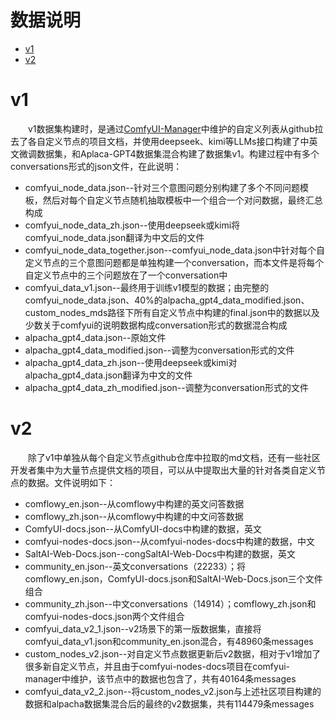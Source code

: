 # 数据说明

- [v1](#v1)
- [v2](#v2)

# v1
&emsp;&emsp;v1数据集构建时，是通过[ComfyUI-Manager](https://github.com/ltdrdata/ComfyUI-Manager)中维护的自定义列表从github拉去了各自定义节点的项目文档，并使用deepseek、kimi等LLMs接口构建了中英文微调数据集，和Aplaca-GPT4数据集混合构建了数据集v1。构建过程中有多个conversations形式的json文件，在此说明：
 - comfyui_node_data.json--针对三个意图问题分别构建了多个不同问题模板，然后对每个自定义节点随机抽取模板中一个组合一个对问数据，最终汇总构成
 - comfyui_node_data_zh.json--使用deepseek或kimi将comfyui_node_data.json翻译为中文后的文件
 - comfyui_node_data_together.json--comfyui_node_data.json中针对每个自定义节点的三个意图问题都是单独构建一个conversation，而本文件是将每个自定义节点中的三个问题放在了一个conversation中
 - comfyui_data_v1.json--最终用于训练v1模型的数据；由完整的comfyui_node_data.json、40%的alpacha_gpt4_data_modified.json、custom_nodes_mds路径下所有自定义节点中构建的final.json中的数据以及少数关于comfyui的说明数据构成conversation形式的数据混合构成
 - alpacha_gpt4_data.json--原始文件
 - alpacha_gpt4_data_modified.json--调整为conversation形式的文件
 - alpacha_gpt4_data_zh.json--使用deepseek或kimi对alpacha_gpt4_data.json翻译为中文的文件
 - alpacha_gpt4_data_zh_modified.json--调整为conversation形式的文件

# v2
&emsp;&emsp;除了v1中单独从每个自定义节点github仓库中拉取的md文档，还有一些社区开发者集中为大量节点提供文档的项目，可以从中提取出大量的针对各类自定义节点的数据。文件说明如下：
 - comflowy_en.json--从comflowy中构建的英文问答数据
 - comflowy_zh.json--从comflowy中构建的中文问答数据
 - ComfyUI-docs.json--从ComfyUI-docs中构建的数据，英文
 - comfyui-nodes-docs.json--从comfyui-nodes-docs中构建的数据，中文
 - SaltAI-Web-Docs.json--congSaltAI-Web-Docs中构建的数据，英文
 - community_en.json--英文conversations（22233）；将comflowy_en.json，ComfyUI-docs.json和SaltAI-Web-Docs.json三个文件组合
 - community_zh.json--中文conversations（14914）；comflowy_zh.json和comfyui-nodes-docs.json两个文件组合
 - comfyui_data_v2_1.json--v2场景下的第一版数据集，直接将comfyui_data_v1.json和community_en.json混合，有48960条messages
 - custom_nodes_v2.json--对自定义节点数据更新后v2数据，相对于v1增加了很多新自定义节点，并且由于comfyui-nodes-docs项目在comfyui-manager中维护，该节点中的数据也包含了，共有40164条messages
 - comfyui_data_v2_2.json--将custom_nodes_v2.json与上述社区项目构建的数据和alpacha数据集混合后的最终的v2数据集，共有114479条messages